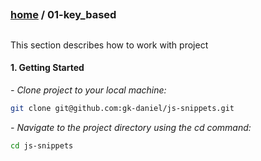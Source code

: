 ## 
### [home](../README.md) / 01-key_based
## 

This section describes how to work with project 

#### 1. Getting Started

*<em> - Clone project to your local machine: </em>*

```bash
git clone git@github.com:gk-daniel/js-snippets.git
```  

*<em> - Navigate to the project directory using the cd command: </em>*

```bash
cd js-snippets
```  

